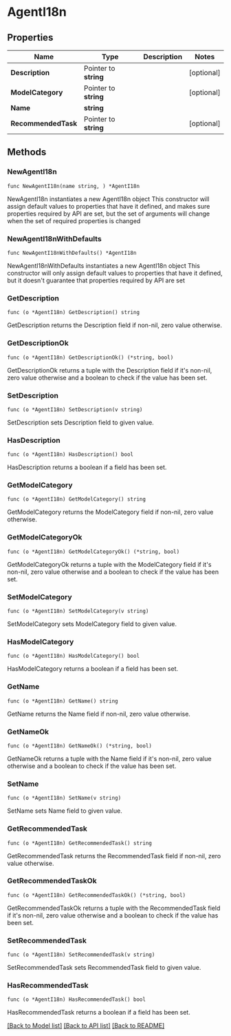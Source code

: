 # AgentI18n

## Properties

Name | Type | Description | Notes
------------ | ------------- | ------------- | -------------
**Description** | Pointer to **string** |  | [optional] 
**ModelCategory** | Pointer to **string** |  | [optional] 
**Name** | **string** |  | 
**RecommendedTask** | Pointer to **string** |  | [optional] 

## Methods

### NewAgentI18n

`func NewAgentI18n(name string, ) *AgentI18n`

NewAgentI18n instantiates a new AgentI18n object
This constructor will assign default values to properties that have it defined,
and makes sure properties required by API are set, but the set of arguments
will change when the set of required properties is changed

### NewAgentI18nWithDefaults

`func NewAgentI18nWithDefaults() *AgentI18n`

NewAgentI18nWithDefaults instantiates a new AgentI18n object
This constructor will only assign default values to properties that have it defined,
but it doesn't guarantee that properties required by API are set

### GetDescription

`func (o *AgentI18n) GetDescription() string`

GetDescription returns the Description field if non-nil, zero value otherwise.

### GetDescriptionOk

`func (o *AgentI18n) GetDescriptionOk() (*string, bool)`

GetDescriptionOk returns a tuple with the Description field if it's non-nil, zero value otherwise
and a boolean to check if the value has been set.

### SetDescription

`func (o *AgentI18n) SetDescription(v string)`

SetDescription sets Description field to given value.

### HasDescription

`func (o *AgentI18n) HasDescription() bool`

HasDescription returns a boolean if a field has been set.

### GetModelCategory

`func (o *AgentI18n) GetModelCategory() string`

GetModelCategory returns the ModelCategory field if non-nil, zero value otherwise.

### GetModelCategoryOk

`func (o *AgentI18n) GetModelCategoryOk() (*string, bool)`

GetModelCategoryOk returns a tuple with the ModelCategory field if it's non-nil, zero value otherwise
and a boolean to check if the value has been set.

### SetModelCategory

`func (o *AgentI18n) SetModelCategory(v string)`

SetModelCategory sets ModelCategory field to given value.

### HasModelCategory

`func (o *AgentI18n) HasModelCategory() bool`

HasModelCategory returns a boolean if a field has been set.

### GetName

`func (o *AgentI18n) GetName() string`

GetName returns the Name field if non-nil, zero value otherwise.

### GetNameOk

`func (o *AgentI18n) GetNameOk() (*string, bool)`

GetNameOk returns a tuple with the Name field if it's non-nil, zero value otherwise
and a boolean to check if the value has been set.

### SetName

`func (o *AgentI18n) SetName(v string)`

SetName sets Name field to given value.


### GetRecommendedTask

`func (o *AgentI18n) GetRecommendedTask() string`

GetRecommendedTask returns the RecommendedTask field if non-nil, zero value otherwise.

### GetRecommendedTaskOk

`func (o *AgentI18n) GetRecommendedTaskOk() (*string, bool)`

GetRecommendedTaskOk returns a tuple with the RecommendedTask field if it's non-nil, zero value otherwise
and a boolean to check if the value has been set.

### SetRecommendedTask

`func (o *AgentI18n) SetRecommendedTask(v string)`

SetRecommendedTask sets RecommendedTask field to given value.

### HasRecommendedTask

`func (o *AgentI18n) HasRecommendedTask() bool`

HasRecommendedTask returns a boolean if a field has been set.


[[Back to Model list]](../README.md#documentation-for-models) [[Back to API list]](../README.md#documentation-for-api-endpoints) [[Back to README]](../README.md)


